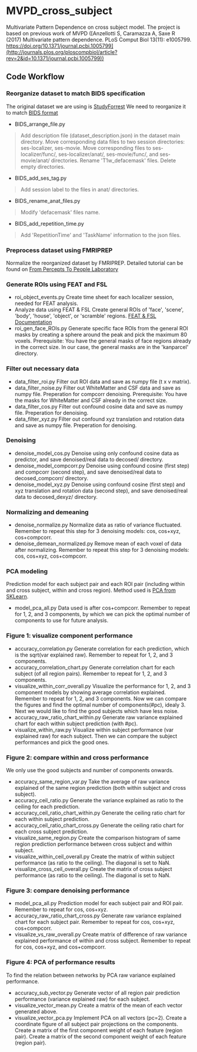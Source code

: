 # MVPD_cross_subject
Multivariate Pattern Dependence on cross subject model.
The project is based on previous work of MVPD ([Anzellotti S, Caramazza A, Saxe R (2017) Multivariate pattern dependence. PLoS Comput Biol 13(11): e1005799. https://doi.org/10.1371/journal.pcbi.1005799](http://journals.plos.org/ploscompbiol/article?rev=2&id=10.1371/journal.pcbi.1005799))

## Code Workflow
### Reorganize dataset to match BIDS specification
The original dataset we are using is [StudyForrest](http://studyforrest.org/data.html)
We need to reorganize it to match [BIDS format](http://bids.neuroimaging.io/bids_spec1.1.0.pdf)
- BIDS_arrange_file.py
	
>	Add description file (dataset_description.json) in the dataset main directory.
	Move corresponding data files to two session directories: ses-localizer, ses-movie.
	Move corresponding files to ses-localizer/func/, ses-localizer/anat/, ses-movie/func/, and ses-movie/anat/ directories.
	Rename 'T1w_defacemask' files.
	Delete empty directories.
- BIDS_add_ses_tag.py
	
>	Add session label to the files in anat/ directories.
- BIDS_rename_anat_files.py
	
>	Modify 'defacemask' files name.
- BIDS_add_repetition_time.py
	
>	Add 'RepetitionTime' and 'TaskName' information to the json files.

### Preprocess dataset using FMRIPREP
Normalize the reorganized dataset by FMRIPREP. 
Detailed tutorial can be found on [From Percepts To People Laboratory](http://fptp.wikidot.com/wiki:fmri-preprocessing-tutorial)

### Generate ROIs using FEAT and FSL
- roi_object_events.py
	Create time sheet for each localizer session, needed for FEAT analysis.
- Analyze data using FEAT & FSL
	Create general ROIs of 'face', 'scene', 'body', 'house', 'object', or 'scramble' regions.
	[FEAT & FSL Documentation](https://fsl.fmrib.ox.ac.uk/fsl/fslwiki/FSL)
- roi_gen_face_ROIs.py
	Generate specific face ROIs from the general ROI masks by creating a sphere around the peak and pick the maximum 80 voxels.
	Prerequisite: You have the general masks of face regions already in the correct size. In our case, the general masks are in the 'kanparcel' directory.

### Filter out necessary data
- data_filter_roi.py
	Filter out ROI data and save as numpy file (t x v matrix).
- data_filter_noise.py
	Filter out WhiteMatter and CSF data and save as numpy file. Preperation for compcorr denoising.
	Prerequisite: You have the masks for WhiteMatter and CSF already in the correct size.
- data_filter_cos.py
	Filter out confound cosine data and save as numpy file. Preperation for denoising.
- data_filter_xyz.py
	Filter out confound xyz translation and rotation data and save as numpy file. Preperation for denoising.

### Denoising
- denoise_model_cos.py
	Denoise using only confound cosine data as predictor, and save denoised/real data to decosed/ directory.
- denoise_model_compcorr.py
	Denoise using confound cosine (first step) and compcorr (second step), and save denoised/real data to decosed_compcorr/ directory.
- denoise_model_xyz.py
	Denoise using confound cosine (first step) and xyz translation and rotation data (second step), and save denoised/real data to decosed_dexyz/ directory.

### Normalizing and demeaning
- denoise_normalize.py
	Normalize data as ratio of variance fluctuated. Remember to repeat this step for 3 denoising models: cos, cos+xyz, cos+compcorr.
- denoise_demean_normalized.py
	Remove mean of each voxel of data after normalizing. Remember to repeat this step for 3 denoising models: cos, cos+xyz, cos+compcorr.

### PCA modeling
Prediction model for each subject pair and each ROI pair (including within and cross subject, within and cross region).
Method used is [PCA from SKLearn](http://scikit-learn.org/stable/modules/generated/sklearn.decomposition.PCA.html).
- model_pca_all.py
	Data used is after cos+compcorr.
	Remember to repeat for 1, 2, and 3 components, by which we can pick the optimal number of components to use for future analysis.

### Figure 1: visualize component performance
- accuracy_correlation.py
	Generate correlation for each prediction, which is the sqrt(var explained raw).
	Remember to repeat for 1, 2, and 3 components.
- accuracy_correlation_chart.py
	Generate correlation chart for each subject (of all region pairs).
	Remember to repeat for 1, 2, and 3 components.
- visualize_within_corr_overall.py
	Visualize the performance for 1, 2, and 3 component models by showing average correlation explained. 
	Remember to repeat for 1, 2, and 3 components.
Now we can compare the figures and find the optimal number of components(#pc), idealy 3.
Next we would like to find the good subjects which have less noise.
- accuracy_raw_ratio_chart_within.py
	Generate raw variance explained chart for each within subject prediction (with #pc).
- visualize_within_raw.py
	Visualize within subject performance (var explained raw) for each subject.
	Then we can compare the subject performances and pick the good ones.

### Figure 2: compare within and cross performance
We only use the good subjects and number of components onwards.
- accuracy_same_region_var.py
	Take the average of raw variance explained of the same region prediction (both within subject and cross subject).
- accuracy_ceil_ratio.py
	Generate the variance explained as ratio to the ceiling for each prediction.
- accuracy_ceil_ratio_chart_within.py
	Generate the ceiling ratio chart for each within subject prediction.
- accuracy_ceil_ratio_chart_cross.py
	Generate the ceiling ratio chart for each cross subject prediction.
- visualize_same_region.py
	Create the comparison histogram of same region prediction performance between cross subject and within subject.
- visualize_within_ceil_overall.py
	Create the matrix of within subject performance (as ratio to the ceiling). The diagonal is set to NaN.
- visualize_cross_ceil_overall.py
	Create the matrix of cross subject performance (as ratio to the ceiling). The diagonal is set to NaN.

### Figure 3: compare denoising performance
- model_pca_all.py
	Prediction model for each subject pair and ROI pair.
	Remember to repeat for cos, cos+xyz.
- accuracy_raw_ratio_chart_cross.py
	Generate raw variance explained chart for each subject pair.
	Remember to repeat for cos, cos+xyz, cos+compcorr.
- visualize_vs_raw_overall.py
	Create matrix of difference of raw variance explained performance of within and cross subject.
	Remember to repeat for cos, cos+xyz, and cos+compcorr.

### Figure 4: PCA of performance results
To find the relation between networks by PCA raw variance explained performance.
- accuracy_sub_vector.py
	Generate vector of all region pair prediction performance (variance explained raw) for each subject.
- visualize_vector_mean.py
	Create a matrix of the mean of each vector generated above.
- visualize_vector_pca.py
	Implement PCA on all vectors (pc=2).
	Create a coordinate figure of all subject pair projections on the components.
	Create a matrix of the first component weight of each feature (region pair).
	Create a matrix of the second component weight of each feature (region pair).



	




